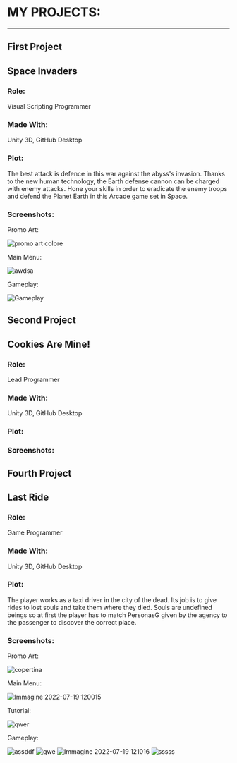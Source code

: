 # MY PROJECTS:
---

## First Project

## Space Invaders

### Role:
Visual Scripting Programmer

### Made With:
Unity 3D,
GitHub Desktop

### Plot:
The best attack is defence in this war against the abyss's invasion.
Thanks to the new human technology, the Earth defense cannon can be charged with enemy attacks.
Hone your skills in order to eradicate the enemy troops and defend the Planet Earth in this Arcade game set in Space.

### Screenshots:
Promo Art:

![promo art colore](https://user-images.githubusercontent.com/90765314/179732983-92f1eb49-b274-4984-af99-43771cf9801d.png)

Main Menu:

![awdsa](https://user-images.githubusercontent.com/90765314/179733039-8c745350-e098-42f4-959d-3e2e8d4d8a28.png)


Gameplay:

![Gameplay](https://user-images.githubusercontent.com/90765314/179733047-0ade185b-1b8b-4b92-91cf-2f728bc3e76b.png)


## Second Project

## Cookies Are Mine!

### Role:
Lead Programmer

### Made With:
Unity 3D,
GitHub Desktop

### Plot:


### Screenshots:


## Fourth Project

## Last Ride

### Role: 
Game Programmer

### Made With:
Unity 3D,
GitHub Desktop

### Plot:
The player works as a taxi driver in the city of the dead.
Its job is to give rides to lost souls and take them where they died.
Souls are undefined beings so at first the player has to match PersonasG given by the agency to the passenger to discover the correct place.

### Screenshots:
Promo Art:

![copertina](https://user-images.githubusercontent.com/90765314/179732031-554cd1a2-90c6-43bf-ab12-0d661a39f593.jpg)

Main Menu:

![Immagine 2022-07-19 120015](https://user-images.githubusercontent.com/90765314/179731563-1a0d4e80-0afc-49de-8fff-ec3d006f90b7.png)

Tutorial:

![qwer](https://user-images.githubusercontent.com/90765314/179731618-182cb0a8-ebfe-4285-be4c-d4903b884cf7.png)

Gameplay:

![assddf](https://user-images.githubusercontent.com/90765314/179731733-5a809ec4-c452-4b1b-962a-3c8a7d1dd012.png)
![qwe](https://user-images.githubusercontent.com/90765314/179731679-cf14eabe-d43c-448b-ad4a-cc76b9bd3574.png)
![Immagine 2022-07-19 121016](https://user-images.githubusercontent.com/90765314/179731806-310efe0d-a1cc-446e-b9f6-e0045d31932d.png)
![sssss](https://user-images.githubusercontent.com/90765314/179731704-25e1f95f-4aba-4ae4-acca-a3c98f01038f.png)

